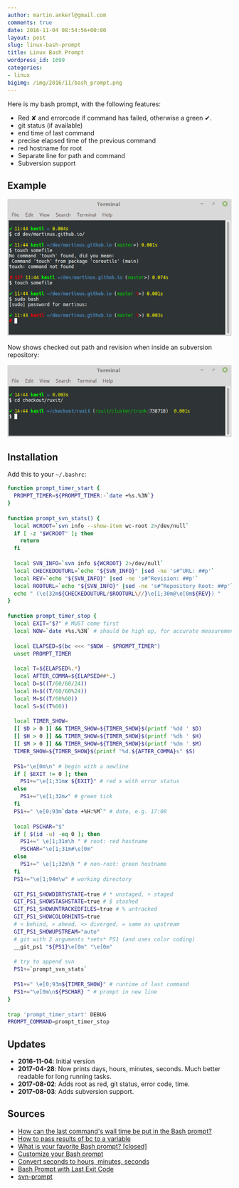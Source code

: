 ```yaml
---
author: martin.ankerl@gmail.com
comments: true
date: 2016-11-04 08:54:56+00:00
layout: post
slug: linux-bash-prompt
title: Linux Bash Prompt
wordpress_id: 1699
categories:
- linux
bigimg: /img/2016/11/bash_prompt.png
---
```


Here is my bash prompt, with the following features:

 	
* Red ✘ and errorcode if command has failed, otherwise a green ✔.
* git status (if available)
* end time of last command
* precise elapsed time of the previous command
* red hostname for root
* Separate line for path and command
* Subversion support

## Example

![Bash Prompt Example](/img/2016/11/bash_prompt.png)

Now shows checked out path and revision when inside an subversion repository:

![Bash Prompt Subversion](/img/2016/11/bash_subversion.png)

## Installation

Add this to your `~/.bashrc`:
 
```bash
function prompt_timer_start {
  PROMPT_TIMER=${PROMPT_TIMER:-`date +%s.%3N`}
}

function prompt_svn_stats() {
  local WCROOT=`svn info --show-item wc-root 2>/dev/null`
  if [ -z "$WCROOT" ]; then
    return
  fi
  
  local SVN_INFO=`svn info ${WCROOT} 2>/dev/null`
  local CHECKEDOUTURL=`echo "${SVN_INFO}" |sed -ne 's#^URL: ##p'`
  local REV=`echo "${SVN_INFO}" |sed -ne 's#^Revision: ##p'`
  local ROOTURL=`echo "${SVN_INFO}" |sed -ne 's#^Repository Root: ##p'`
  echo " (\e[32m${CHECKEDOUTURL/$ROOTURL\//}\e[1;30m@\e[0m${REV}) "
}

function prompt_timer_stop {
  local EXIT="$?" # MUST come first
  local NOW=`date +%s.%3N` # should be high up, for accurate measurement
  
  local ELAPSED=$(bc <<< "$NOW - $PROMPT_TIMER")
  unset PROMPT_TIMER

  local T=${ELAPSED%.*} 
  local AFTER_COMMA=${ELAPSED##*.}
  local D=$((T/60/60/24))
  local H=$((T/60/60%24))
  local M=$((T/60%60))
  local S=$((T%60))

  local TIMER_SHOW=
  [[ $D > 0 ]] && TIMER_SHOW=${TIMER_SHOW}$(printf '%dd ' $D)
  [[ $H > 0 ]] && TIMER_SHOW=${TIMER_SHOW}$(printf '%dh ' $H)
  [[ $M > 0 ]] && TIMER_SHOW=${TIMER_SHOW}$(printf '%dm ' $M)
  TIMER_SHOW=${TIMER_SHOW}$(printf "%d.${AFTER_COMMA}s" $S)  
  
  PS1="\e[0m\n" # begin with a newline
  if [ $EXIT != 0 ]; then
    PS1+="\e[1;31m✘ ${EXIT}" # red x with error status
  else
    PS1+="\e[1;32m✔" # green tick
  fi
  PS1+=" \e[0;93m`date +%H:%M`" # date, e.g. 17:00
  
  local PSCHAR="$"
  if [ $(id -u) -eq 0 ]; then
    PS1+=" \e[1;31m\h " # root: red hostname
    PSCHAR="\e[1;31m#\e[0m"
  else
    PS1+=" \e[1;32m\h " # non-root: green hostname
  fi
  PS1+="\e[1;94m\w" # working directory
  
  GIT_PS1_SHOWDIRTYSTATE=true # * unstaged, + staged
  GIT_PS1_SHOWSTASHSTATE=true # $ stashed
  GIT_PS1_SHOWUNTRACKEDFILES=true # % untracked
  GIT_PS1_SHOWCOLORHINTS=true
  # < behind, > ahead, <> diverged, = same as upstream
  GIT_PS1_SHOWUPSTREAM="auto" 
  # git with 2 arguments *sets* PS1 (and uses color coding)
  __git_ps1 "${PS1}\e[0m" "\e[0m"
  
  # try to append svn
  PS1+=`prompt_svn_stats`
  
  PS1+=" \e[0;93m${TIMER_SHOW}" # runtime of last command
  PS1+="\e[0m\n${PSCHAR} " # prompt in new line
}
 
trap 'prompt_timer_start' DEBUG
PROMPT_COMMAND=prompt_timer_stop
```

## Updates

* **2016-11-04**: Initial version
* **2017-04-28**: Now prints days, hours, minutes, seconds. Much better readable for long running tasks.
* **2017-08-02**: Adds root as red, git status, error code, time.
* **2017-08-03**: Adds subversion support.

## Sources

  * [How can the last command's wall time be put in the Bash prompt?](http://stackoverflow.com/a/1862762/48181)
  * [How to pass results of bc to a variable](http://askubuntu.com/a/229451/14585)
  * [What is your favorite Bash prompt? [closed]](http://stackoverflow.com/a/103874/48181)
  * [Customize your Bash prompt](https://makandracards.com/makandra/1090-customize-your-bash-prompt)
  * [Convert seconds to hours, minutes, seconds](http://stackoverflow.com/a/32164707/48181)
  * [Bash Prompt with Last Exit Code](https://stackoverflow.com/a/16715681/48181)
  * [svn-prompt](https://github.com/mcandre/svn-prompt/blob/master/lib/svn-prompt.sh)